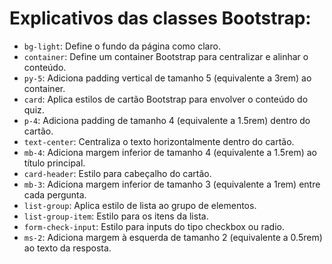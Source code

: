 # Explicativos das classes Bootstrap:

- `bg-light`: Define o fundo da página como claro.
- `container`: Define um container Bootstrap para centralizar e alinhar o conteúdo.
- `py-5`: Adiciona padding vertical de tamanho 5 (equivalente a 3rem) ao container.
- `card`: Aplica estilos de cartão Bootstrap para envolver o conteúdo do quiz.
- `p-4`: Adiciona padding de tamanho 4 (equivalente a 1.5rem) dentro do cartão.
- `text-center`: Centraliza o texto horizontalmente dentro do cartão.
- `mb-4`: Adiciona margem inferior de tamanho 4 (equivalente a 1.5rem) ao título principal.
- `card-header`: Estilo para cabeçalho do cartão.
- `mb-3`: Adiciona margem inferior de tamanho 3 (equivalente a 1rem) entre cada pergunta.
- `list-group`: Aplica estilo de lista ao grupo de elementos.
- `list-group-item`: Estilo para os itens da lista.
- `form-check-input`: Estilo para inputs do tipo checkbox ou radio.
- `ms-2`: Adiciona margem à esquerda de tamanho 2 (equivalente a 0.5rem) ao texto da resposta.

